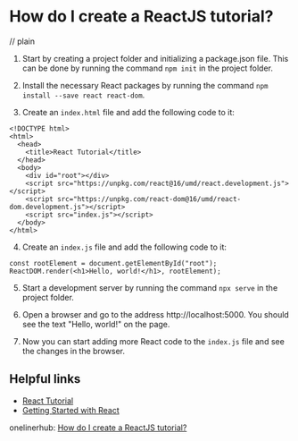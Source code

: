 # How do I create a ReactJS tutorial?
// plain

1. Start by creating a project folder and initializing a package.json file. This can be done by running the command `npm init` in the project folder.

2. Install the necessary React packages by running the command `npm install --save react react-dom`.

3. Create an `index.html` file and add the following code to it:
```
<!DOCTYPE html>
<html>
  <head>
    <title>React Tutorial</title>
  </head>
  <body>
    <div id="root"></div>
    <script src="https://unpkg.com/react@16/umd/react.development.js"></script>
    <script src="https://unpkg.com/react-dom@16/umd/react-dom.development.js"></script>
    <script src="index.js"></script>
  </body>
</html>
```

4. Create an `index.js` file and add the following code to it:
```
const rootElement = document.getElementById("root");
ReactDOM.render(<h1>Hello, world!</h1>, rootElement);
```

5. Start a development server by running the command `npx serve` in the project folder.

6. Open a browser and go to the address http://localhost:5000. You should see the text "Hello, world!" on the page.

7. Now you can start adding more React code to the `index.js` file and see the changes in the browser.

## Helpful links
- [React Tutorial](https://reactjs.org/tutorial/tutorial.html)
- [Getting Started with React](https://reactjs.org/docs/getting-started.html)

onelinerhub: [How do I create a ReactJS tutorial?](https://onelinerhub.com/reactjs/how-do-i-create-a-reactjs-tutorial)